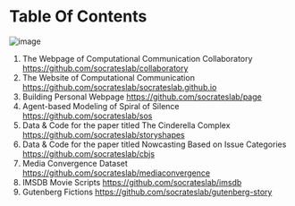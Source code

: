 # Table Of Contents

![image](https://user-images.githubusercontent.com/543384/130958107-2fcaa1bb-5623-4eaf-8d1a-2ac64fbc43c2.png)


1. The Webpage of Computational Communication Collaboratory https://github.com/socrateslab/collaboratory
2. The Website of Computational Communication https://github.com/socrateslab/socrateslab.github.io
3. Building Personal Webpage https://github.com/socrateslab/page
4. Agent-based Modeling of Spiral of Silence https://github.com/socrateslab/sos
5. Data & Code for the paper titled The Cinderella Complex https://github.com/socrateslab/storyshapes
6. Data & Code for the paper titled Nowcasting Based on Issue Categories https://github.com/socrateslab/cbjs
7. Media Convergence Dataset https://github.com/socrateslab/mediaconvergence
8. IMSDB Movie Scripts https://github.com/socrateslab/imsdb
9. Gutenberg Fictions https://github.com/socrateslab/gutenberg-story
